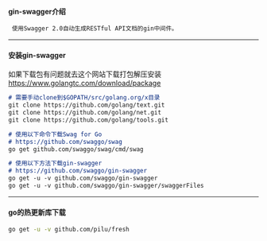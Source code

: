 #### gin-swagger介绍
```markdown
 使用Swagger 2.0自动生成RESTful API文档的gin中间件。
 ```
---

#### 安装gin-swagger
如果下载包有问题就去这个网站下载打包解压安装  　　　　
https://www.golangtc.com/download/package
```markdown
# 需要手动clone到$GOPATH/src/golang.org/x目录
git clone https://github.com/golang/text.git  
git clone https://github.com/golang/net.git  
git clone https://github.com/golang/tools.git

# 使用以下命令下载Swag for Go
# https://github.com/swaggo/swag
go get github.com/swaggo/swag/cmd/swag

# 使用以下方法下载gin-swagger
# https://github.com/swaggo/gin-swagger
go get -u -v github.com/swaggo/gin-swagger  
go get -u -v github.com/swaggo/gin-swagger/swaggerFiles
```
---

#### go的热更新库下载
```bash
go get -u -v github.com/pilu/fresh
```